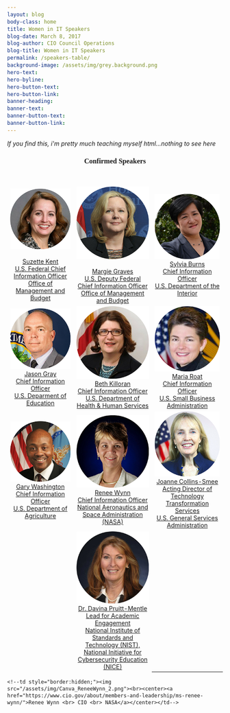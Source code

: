 ```yaml
---
layout: blog
body-class: home
title: Women in IT Speakers
blog-date: March 8, 2017
blog-author: CIO Council Operations
blog-title: Women in IT Speakers
permalink: /speakers-table/
background-image: /assets/img/grey.background.png
hero-text:  
hero-byline:
hero-button-text: 
hero-button-link: 
banner-heading: 
banner-text: 
banner-button-text: 
banner-button-link: 
---
```


<p><em>If you find this, i'm pretty much teaching myself html...nothing to see here</em></p>

<h3 style="font-family:Poppins"><center>Confirmed Speakers</center></h3>

<table style="border:hidden;">
<tr>
<td style="border:hidden;width:350px"><center><img src="/assets/img/Canva_SuzetteKent_2.png"></center><br><a href="/about/members-and-leadership/Suzette-Kent/"><center>Suzette Kent <br>U.S. Federal Chief Information Officer<br>Office of Management and Budget</center></a></td>
<td style="border:hidden;width:450px"><center><img src="/assets/img/Canva_MargieGraves_2.png"></center><br><center><a href="https://www.cio.gov/about/members-and-leadership/margie-graves/">Margie Graves<br>U.S. Deputy Federal Chief Information Officer<br>Office of Management and Budget</a></center></td>
<td style="border:hidden;width:350px"><center><img src="/assets/img/Canva_SylivaBurns_2.png"><br><a href="https://www.cio.gov/about/members-and-leadership/ms-sylvia-burns/">Sylvia Burns <br> Chief Information Officer <br> U.S. Department of the Interior</a></center></td>
</tr>
<tr style="text-align:center;">
<td style="border:hidden;"><img src="/assets/img/Canva_JasonGray_2.png"><br><center><a href="https://www.cio.gov/about/members-and-leadership/mr-jason-gray/">Jason Gray <br>Chief Information Officer <br> U.S. Deparment of Education</a></center></td>
<td style="border:hidden;"><img src="/assets/img/Canva_BethKilloran_2.png"><br><center><a href="https://www.cio.gov/about/members-and-leadership/ms-beth-anne-killoran/">Beth Killoran <br>Chief Information Officer<br> U.S. Department of Health &amp; Human Services</a></center></td>
<td style="border:hidden;"><img src="/assets/img/Canva_MariaRoat_2.png"><br><center><a href="https://www.cio.gov/about/members-and-leadership/ms-maria-roat/">Maria Roat <br> Chief Information Officer <br> U.S. Small Business Administration</a></center></td>
</tr>
<tr style="text-align:center;">
<td style="border:hidden;"><center><img src="/assets/img/Canva_GaryWashington_2.png"><!--img src="/assets/img/event.winit.maria-roat_circle.png"--><br><a href="https://www.cio.gov/about/members-and-leadership/washington-gary/">Gary Washington<br>Chief Information Officer<br>U.S. Department of Agriculture</a></center></td>
<td style="border:hidden;"><img src="/assets/img/Canva_ReneeWynn_2.png"><br><center><a href="https://www.cio.gov/about/members-and-leadership/ms-renee-wynn/">Renee Wynn <br>Chief Information Officer<br>National Aeronautics and Space Administration (NASA)</a></center></td>
<td style="border:hidden;"><img src="/assets/img/Canva_JoanneCollinsSmee_2.png"><a href="https://www.cio.gov/about/members-and-leadership/Joanne-Collins-Smee/"><br><center>Joanne Collins-Smee <br>Acting Director of Technology Transformation Services<br> U.S. General Services Administration</center></a></td>
</tr>
<br>
<tr style="text-align:center;">
<td style="border:hidden;align:center"></td>
<td style="border:hidden;align:center"><img src="/assets/img/Canva_DavinaPruittMentle_2.png"><br><a href="https://www.cio.gov/about/members-and-leadership/Dr-Davina-Pruitt-Mentle/">Dr. Davina Pruitt-Mentle <br> Lead for Academic Engagement <br>National Institute of Standards and Technology (NIST), National Initiative for Cybersecurity Education (NICE)</a></td>
</tr>
</table>

<!--table style="border:hidden;">
  <tr>
    <td style="border:hidden;"><center><img src="/assets/img/Canva_SuzetteKent_2.png"></center><br><a href="/about/members-and-leadership/Suzette-Kent/"><center>Suzette Kent <br> Federal CIO</center></a></td>
    <td><center><img src="/assets/img/Canva_MargieGraves_2.png"></center><br><center><a href="https://www.cio.gov/about/members-and-leadership/margie-graves/">Margie Graves<br> Deputy Federal CIO</a></center></td><br>
  </tr>
</table-->

<!--br-->

<!--h3><center>Participating Federal Agency CIOs</center></h3-->

<!--table style="border:hidden;">
  <tr style="text-align:center;">
    <td style="border:hidden;"><img src="/assets/img/Canva_SylivaBurns_2.png"><br><center><a href="https://www.cio.gov/about/members-and-leadership/ms-sylvia-burns/">Sylvia Burns <br> CIO <br> Dept. of Interior</a></center></td>
    <td style="border:hidden;"><img src="/assets/img/Canva_JasonGray_2.png"><br><center><a href="https://www.cio.gov/about/members-and-leadership/mr-jason-gray/">Jason Gray <br> CIO <br> Dept. of Education</a></center></td>
    <td style="border:hidden;"><img src="/assets/img/Canva_BethKilloran_2.png"><br><center><a href="https://www.cio.gov/about/members-and-leadership/ms-beth-anne-killoran/">Beth Killoran <br> CIO <br> Dept. of Health and Human Services</a></center></td>
  </tr-->
  <!--tr style="text-align:center;">
    <td style="border:hidden;"><img src="/assets/img/Canva_MariaRoat_2.png"><br><center><a href="https://www.cio.gov/about/members-and-leadership/ms-maria-roat/">Maria Roat <br> CIO <br> SBA</a></center></td>
    <td style="border:hidden;"><img src="/assets/img/Canva_GaryWashington_2.png"><!--img src="/assets/img/event.winit.maria-roat_circle.png"--><!--br><center><a href="https://www.cio.gov/about/members-and-leadership/washington-gary/">Gary Washington <br> CIO <br> USDA</a></center></td-->
    <!--td style="border:hidden;"><img src="/assets/img/Canva_ReneeWynn_2.png"><br><center><a href="https://www.cio.gov/about/members-and-leadership/ms-renee-wynn/">Renee Wynn <br> CIO <br> NASA</a></center></td-->
  <!--/tr>
</table-->

<!--br-->

<!--h3><center>Additional Participants</center></h3-->

<!--table align="center">
<tr style="text-align:center;">
  <td style="border:hidden;"><img src="/assets/img/Canva_JoanneCollinsSmee_2.png"><a href="https://www.cio.gov/about/members-and-leadership/Joanne-Collins-Smee/"><br><center>Joanne Collins-Smee <br>Acting Director of Technology Transformation Services<br> U.S. General Services Administration</center></a></td>
  <td style="border:hidden;align:center"><img src="/assets/img/Canva_DavinaPruittMentle_2.png"><br><a href="https://www.cio.gov/about/members-and-leadership/Dr-Davina-Pruitt-Mentle/">Dr. Davina Pruitt-Mentle <br> Lead for Academic Engagement <br> NIST, NICE</a></td>
</tr>
</table-->
